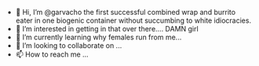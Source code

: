 - 👋 Hi, I’m @garvacho the first successful combined wrap and burrito eater in one biogenic container without succumbing to white idiocracies. 
- 👀 I’m interested in getting in that over there.... DAMN girl
- 🌱 I’m currently learning why females run from me...
- 💞️ I’m looking to collaborate on ...
- 📫 How to reach me ...

<!---
garvacho/garvacho is a ✨ special ✨ repository because its `README.md` (this file) appears on your GitHub profile.
You can click the Preview link to take a look at your changes.
--->
